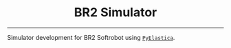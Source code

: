 <div align="center"><h1> BR2 Simulator </h1></div>

----

Simulator development for BR2 Softrobot using [`PyElastica`](https://github.com/GazzolaLab/PyElastica).

